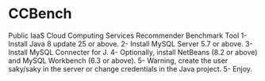 # CCBench
Public IaaS Cloud Computing Services Recommender Benchmark Tool
1- Install Java 8 update 25 or above.
2- Install MySQL Server 5.7 or above.
3- Install MySQL Connecter for J.
4- Optionally, install NetBeans (8.2 or above) and MySQL Workbench (6.3 or above).
5- Warning, create the user saky/saky in the server or change credentials in the Java project.
5- Enjoy.
